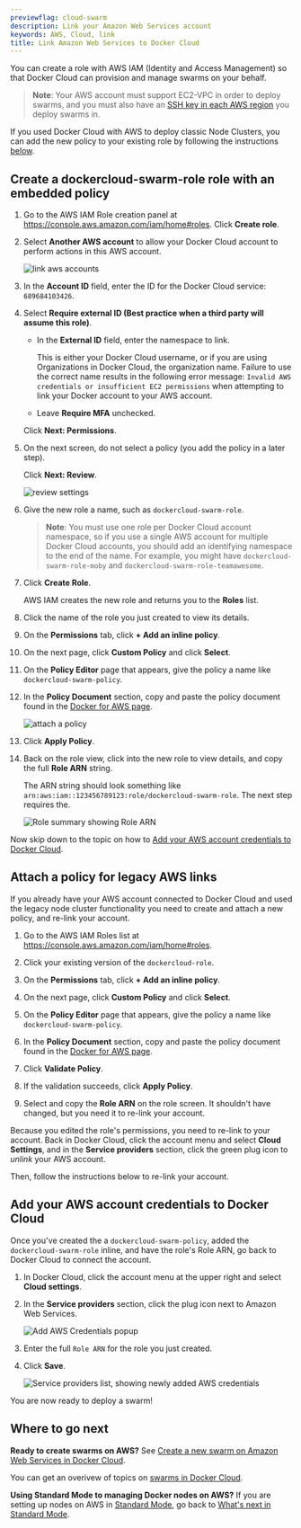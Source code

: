 ```yaml
---
previewflag: cloud-swarm
description: Link your Amazon Web Services account
keywords: AWS, Cloud, link
title: Link Amazon Web Services to Docker Cloud
---
```


You can create a role with AWS IAM (Identity and Access Management) so that
Docker Cloud can provision and manage swarms on your behalf.

> **Note**: Your AWS account must support EC2-VPC in order to deploy swarms, and
you must also have an [SSH key in each AWS region](https://docs.aws.amazon.com/AWSEC2/latest/UserGuide/ec2-key-pairs.html)
you deploy swarms in.

If you used Docker Cloud with AWS to deploy classic Node Clusters, you can add
the new policy to your existing role by following the instructions
[below](#attach-a-policy-for-legacy-aws-links).

## Create a dockercloud-swarm-role role with an embedded policy

1.  Go to the AWS IAM Role creation panel at  <a href="https://console.aws.amazon.com/iam/home#roles">https://console.aws.amazon.com/iam/home#roles</a>. Click **Create role**.

2.  Select **Another AWS account** to allow your Docker Cloud account to perform actions in this AWS account.

    ![link aws accounts](images/aws-swarm-iam-role-1.png)

3.  In the **Account ID** field, enter the ID for the Docker Cloud service: `689684103426`.

4. Select **Require external ID (Best practice when a third party will assume this role)**.

    * In the **External ID** field, enter the namespace
    to link.

      This is either your Docker Cloud username,
      or if you are using Organizations in Docker Cloud,
      the organization name. Failure to use the correct
      name results in the following error
      message: `Invalid AWS credentials or insufficient
      EC2 permissions` when attempting to link your
      Docker account to your AWS account.

    * Leave **Require MFA** unchecked.

    Click **Next: Permissions**.

5.  On the next screen, do not select a policy (you add the policy in a later step).

    Click **Next: Review**.

    ![review settings](images/aws-swarm-iam-role-3.png)

6.  Give the new role a name, such as `dockercloud-swarm-role`.

    > **Note**: You must use one role per Docker Cloud account
    namespace, so if you use a single AWS account for
    multiple Docker Cloud accounts, you should add an
    identifying namespace to the end of the name. For example,
    you might have `dockercloud-swarm-role-moby` and
    `dockercloud-swarm-role-teamawesome`.

7.  Click **Create Role**.

    AWS IAM creates the new role and returns you to the **Roles** list.

8.  Click the name of the role you just created to view its details.

9.  On the **Permissions** tab, click **+ Add an inline policy**.

11. On the next page, click **Custom Policy** and click **Select**.

12. On the **Policy Editor** page that appears, give the policy a name like `dockercloud-swarm-policy`.

13. In the **Policy Document** section, copy and paste the policy document found in the [Docker for AWS page](/docker-for-aws/iam-permissions/).

    ![attach a policy](images/aws-swarm-iam-role-4-policy.png)

14. Click **Apply Policy**.

15. Back on the role view, click into the new role to view details, and copy the full **Role ARN** string.

    The ARN string should look something like `arn:aws:iam::123456789123:role/dockercloud-swarm-role`. The next step requires the.

    ![Role summary showing Role ARN](images/aws-swarm-iam-role-2.png)

Now skip down to the topic on how to
[Add your AWS account credentials to Docker Cloud](#add-your-aws-account-credentials-to-docker-cloud).

## Attach a policy for legacy AWS links

If you already have your AWS account connected to Docker Cloud and used the
legacy node cluster functionality you need to create and attach a new
policy, and re-link your account.

1.  Go to the AWS IAM Roles list at  <a href="https://console.aws.amazon.com/iam/home#roles">https://console.aws.amazon.com/iam/home#roles</a>.

2.  Click your existing version of the `dockercloud-role`.

3.  On the **Permissions** tab, click **+ Add an inline policy**.

5.  On the next page, click **Custom Policy** and click **Select**.

6.  On the **Policy Editor** page that appears, give the policy a name like `dockercloud-swarm-policy`.

7.  In the **Policy Document** section, copy and paste the policy document found in the [Docker for AWS page](/docker-for-aws/iam-permissions/).

8.  Click **Validate Policy**.

9.  If the validation succeeds, click **Apply Policy**.

10.  Select and copy the **Role ARN** on the role screen.
     It shouldn't have changed, but you need it to re-link your account.

Because you edited the role's permissions, you need to re-link
to your account. Back in Docker Cloud, click the account menu and
select **Cloud Settings**, and in the **Service providers** section,
click the green plug icon to _unlink_ your AWS account.

Then, follow the instructions below to re-link your account.

## Add your AWS account credentials to Docker Cloud

Once you've created the a `dockercloud-swarm-policy`,
added the `dockercloud-swarm-role` inline, and have the role's
Role ARN, go back to Docker Cloud to connect the account.

1.  In Docker Cloud, click the account menu at the upper right and select **Cloud settings**.
2.  In the **Service providers** section, click the plug icon next to Amazon Web Services.

    ![Add AWS Credentials popup](images/aws-arn-wizard.png)

3.  Enter the full `Role ARN` for the role you just created.
4.  Click **Save**.

    ![Service providers list, showing newly added AWS credentials](images/aws-creds-cloud.png)

You are now ready to deploy a swarm!

## Where to go next

**Ready to create swarms on AWS?** See [Create a new swarm on Amazon Web Services in Docker Cloud](create-cloud-swarm-aws.md).

You can get an overivew of topics on [swarms in Docker Cloud](index.md).

**Using Standard Mode to managing Docker nodes on AWS?** If you are
setting up nodes on AWS in [Standard Mode](/docker-cloud/standard/),
go back to [What's next in Standard Mode](/docker-cloud/infrastructure/link-aws.md##whats-next).
